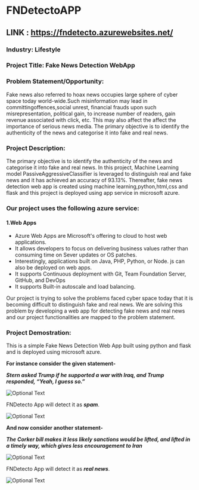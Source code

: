 # FNDetectoAPP


## LINK : https://fndetecto.azurewebsites.net/


### Industry: Lifestyle

### Project Title: Fake News Detection WebApp

### Problem Statement/Opportunity:
Fake news also referred to hoax news occupies large sphere of cyber space today world-wide.Such misinformation may lead in committingoffences,social unrest, financial frauds upon such misrepresentation, political gain, to increase number of readers, gain revenue associated with click, etc. This may also affect the affect the importance of serious news media. The primary objective is to identify the authenticity of the news and categorise it into fake and real news.


### Project Description:
The primary objective is to identify the authenticity of the news and categorise it into fake and real news. 
In this project, Machine Learning model PassiveAggressiveClassifier is leveraged to distinguish real and fake news and it has achieved an accuracy of 93.13%. 
Thereafter, fake news detection web app is created using machine learning,python,html,css and flask and this project is deployed using app service in microsoft azure.

### Our project uses the following azure service:
#### 1.Web Apps
 - Azure Web Apps are Microsoft's offering to cloud to host web applications. 
 - It allows developers to focus on delivering business values rather than consuming time on Sever updates or OS patches.
 - Interestingly, applications built on Java, PHP, Python, or Node. js can also be deployed on web apps.
 - It supports Continuous deployment with Git, Team Foundation Server, GitHub, and DevOps
 - It supports Built-in autoscale and load balancing.
 
Our project is trying to solve the problems faced cyber space today that it is becoming difficult to distinguish fake and real news.
We are solving this problem by developing a web app for detecting fake news and real news and our project functionalities are mapped to the problem statement.


### Project Demostration:


This is a simple Fake News Detection Web App built using python and flask and is deployed using microsoft azure.

**For instance consider the given statement-**

***Stern asked Trump if he supported a war with Iraq, and Trump responded, “Yeah, I guess so.”***

![Optional Text](../main/predict1.PNG)


FNDetecto App will detect it as ***spam***.

![Optional Text](../main/fake.PNG)


**And now consider another statement-**

***The Corker bill makes it less likely sanctions would be lifted, and lifted in a timely way, which gives less encouragement to Iran***

![Optional Text](../main/predict2.PNG)

FNDetecto App will detect it as ***real news***.

![Optional Text](../main/real.PNG)


